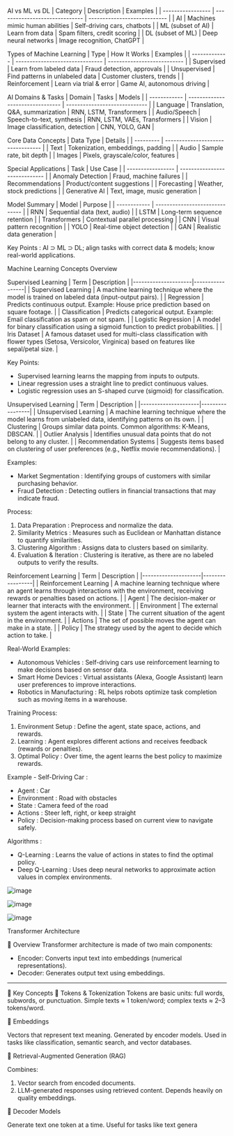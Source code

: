 AI vs ML vs DL
| Category          | Description                    | Examples                     |
| ----------------- | ------------------------------ | ---------------------------- |
| AI                | Machines mimic human abilities | Self-driving cars, chatbots  |
| ML (subset of AI) | Learn from data                | Spam filters, credit scoring |
| DL (subset of ML) | Deep neural networks           | Image recognition, ChatGPT   |

Types of Machine Learning
| Type          | How It Works                    | Examples                    |
| ------------- | ------------------------------- | --------------------------- |
| Supervised    | Learn from labeled data         | Fraud detection, approvals  |
| Unsupervised  | Find patterns in unlabeled data | Customer clusters, trends   |
| Reinforcement | Learn via trial & error         | Game AI, autonomous driving |

AI Domains & Tasks
| Domain       | Tasks                            | Models                        |
| ------------ | -------------------------------- | ----------------------------- |
| Language     | Translation, Q\&A, summarization | RNN, LSTM, Transformers       |
| Audio/Speech | Speech-to-text, synthesis        | RNN, LSTM, VAEs, Transformers |
| Vision       | Image classification, detection  | CNN, YOLO, GAN                |

Core Data Concepts
| Data Type | Details                           |
| --------- | --------------------------------- |
| Text      | Tokenization, embeddings, padding |
| Audio     | Sample rate, bit depth            |
| Images    | Pixels, grayscale/color, features |

Special Applications
| Task              | Use Case                      |
| ----------------- | ----------------------------- |
| Anomaly Detection | Fraud, machine failures       |
| Recommendations   | Product/content suggestions   |
| Forecasting       | Weather, stock predictions    |
| Generative AI     | Text, image, music generation |

Model Summary
| Model        | Purpose                        |
| ------------ | ------------------------------ |
| RNN          | Sequential data (text, audio)  |
| LSTM         | Long-term sequence retention   |
| Transformers | Contextual parallel processing |
| CNN          | Visual pattern recognition     |
| YOLO         | Real-time object detection     |
| GAN          | Realistic data generation      |

Key Points  : AI ⊃ ML ⊃ DL; align tasks with correct data & models; know real-world applications.

Machine Learning Concepts Overview

Supervised Learning
|   Term              |   Description   |
|---------------------|-----------------|
|   Supervised Learning   | A machine learning technique where the model is trained on labeled data (input-output pairs). |
|   Regression        | Predicts continuous output. Example: House price prediction based on square footage. |
|   Classification    | Predicts categorical output. Example: Email classification as spam or not spam. |
|   Logistic Regression   | A model for binary classification using a sigmoid function to predict probabilities. |
|   Iris Dataset      | A famous dataset used for multi-class classification with flower types (Setosa, Versicolor, Virginica) based on features like sepal/petal size. |

Key Points:  
- Supervised learning learns the mapping from inputs to outputs.
- Linear regression uses a straight line to predict continuous values.
- Logistic regression uses an S-shaped curve (sigmoid) for classification.
  
Unsupervised Learning
|   Term              |   Description   |
|---------------------|-----------------|
|   Unsupervised Learning   | A machine learning technique where the model learns from unlabeled data, identifying patterns on its own. |
|   Clustering        | Groups similar data points. Common algorithms: K-Means, DBSCAN. |
|   Outlier Analysis   | Identifies unusual data points that do not belong to any cluster. |
|   Recommendation Systems   | Suggests items based on clustering of user preferences (e.g., Netflix movie recommendations). |

Examples:  
-   Market Segmentation  : Identifying groups of customers with similar purchasing behavior.
-   Fraud Detection  : Detecting outliers in financial transactions that may indicate fraud.

Process:  
1.   Data Preparation  : Preprocess and normalize the data.
2.   Similarity Metrics  : Measures such as Euclidean or Manhattan distance to quantify similarities.
3.   Clustering Algorithm  : Assigns data to clusters based on similarity.
4.   Evaluation & Iteration  : Clustering is iterative, as there are no labeled outputs to verify the results.

Reinforcement Learning
|   Term              |   Description   |
|---------------------|-----------------|
|   Reinforcement Learning   | A machine learning technique where an agent learns through interactions with the environment, receiving rewards or penalties based on actions. |
|   Agent             | The decision-maker or learner that interacts with the environment. |
|   Environment       | The external system the agent interacts with. |
|   State             | The current situation of the agent in the environment. |
|   Actions           | The set of possible moves the agent can make in a state. |
|   Policy            | The strategy used by the agent to decide which action to take. |

  Real-World Examples:  
-   Autonomous Vehicles  : Self-driving cars use reinforcement learning to make decisions based on sensor data.
-   Smart Home Devices  : Virtual assistants (Alexa, Google Assistant) learn user preferences to improve interactions.
-   Robotics in Manufacturing  : RL helps robots optimize task completion such as moving items in a warehouse.

  Training Process:  
1.   Environment Setup  : Define the agent, state space, actions, and rewards.
2.   Learning  : Agent explores different actions and receives feedback (rewards or penalties).
3.   Optimal Policy  : Over time, the agent learns the best policy to maximize rewards.

  Example - Self-Driving Car  :
-   Agent  : Car
-   Environment  : Road with obstacles
-   State  : Camera feed of the road
-   Actions  : Steer left, right, or keep straight
-   Policy  : Decision-making process based on current view to navigate safely.

  Algorithms  :
-   Q-Learning  : Learns the value of actions in states to find the optimal policy.
-   Deep Q-Learning  : Uses deep neural networks to approximate action values in complex environments.

![image](https://github.com/user-attachments/assets/9c195bd6-b3eb-487e-b394-5ec2dc308f69)

![image](https://github.com/user-attachments/assets/644bd9d7-c7c5-4bbd-81f8-ef09d7baba69)

![image](https://github.com/user-attachments/assets/7982317a-fa20-4579-b436-f8928cf35eed)

Transformer Architecture

🔹 Overview
Transformer architecture is made of two main components:
 - Encoder: Converts input text into embeddings (numerical representations).
 - Decoder: Generates output text using embeddings.

---
🔹 Key Concepts
🔸 Tokens & Tokenization
 Tokens are basic units: full words, subwords, or punctuation.
 Simple texts ≈ 1 token/word; complex texts ≈ 2–3 tokens/word.

🔸 Embeddings

 Vectors that represent text meaning.
 Generated by encoder models.
 Used in tasks like classification, semantic search, and vector databases.

🔸 Retrieval-Augmented Generation (RAG)

 Combines:
  1. Vector search from encoded documents.
  2. LLM-generated responses using retrieved content.
 Depends heavily on quality embeddings.

🔸 Decoder Models

 Generate text one token at a time.
 Useful for tasks like text genera

